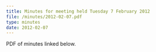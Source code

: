 ```yaml
---
title: Minutes for meeting held Tuesday 7 February 2012
file: /minutes/2012-02-07.pdf
type: minutes
date: 2012-02-07
---
```


PDF of minutes linked below.
